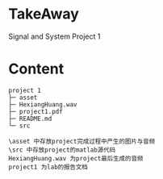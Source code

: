 # TakeAway

Signal and System Project 1

# Content

```
project 1
├─ asset
├─ HexiangHuang.wav
├─ project1.pdf
├─ README.md
└─ src

\asset 中存放project完成过程中产生的图片与音频
\src 中存放project的matlab源代码
HexiangHuang.wav 为project最后生成的音频
project1 为lab的报告文档

```